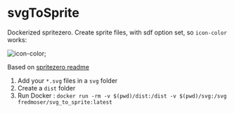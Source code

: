 # svgToSprite

Dockerized spritezero. Create sprite files, with sdf option set, so `icon-color` works:

![icon-color](https://raw.githubusercontent.com/fxi/svgToSprite/master/img/mx_icon_color.gif "icon-color example");

Based on [spritezero readme](https://github.com/mapbox/spritezero)

1. Add your `*.svg` files in a `svg` folder
2. Create a `dist` folder
3. Run Docker : `docker run -rm -v $(pwd)/dist:/dist -v $(pwd)/svg:/svg fredmoser/svg_to_sprite:latest`


